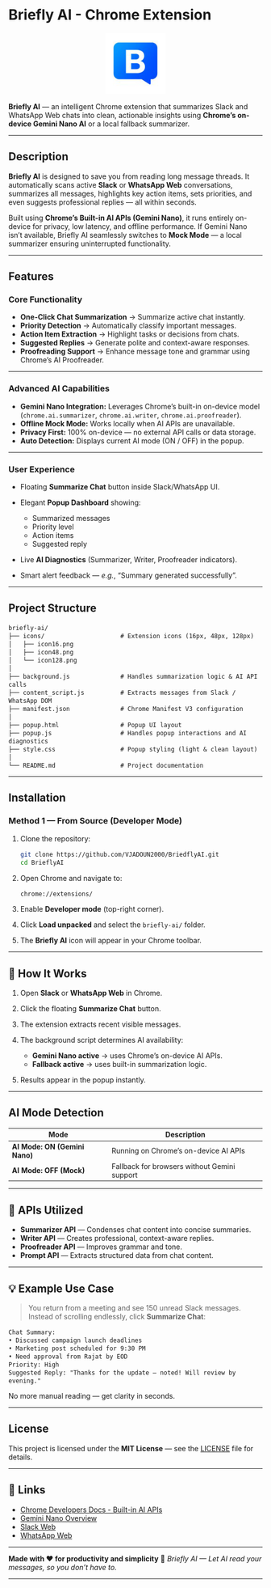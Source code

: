 # **Briefly AI - Chrome Extension**

<p align="center">
  <img src="icons/icon128.png" alt="Briefly AI Logo" width="120"/>
</p>

**Briefly AI** — an intelligent Chrome extension that summarizes Slack and WhatsApp Web chats into clean, actionable insights using **Chrome’s on-device Gemini Nano AI** or a local fallback summarizer.

---

## Description

**Briefly AI** is designed to save you from reading long message threads.
It automatically scans active **Slack** or **WhatsApp Web** conversations, summarizes all messages, highlights key action items, sets priorities, and even suggests professional replies — all within seconds.

Built using **Chrome’s Built-in AI APIs (Gemini Nano)**, it runs entirely on-device for privacy, low latency, and offline performance.
If Gemini Nano isn’t available, Briefly AI seamlessly switches to **Mock Mode** — a local summarizer ensuring uninterrupted functionality.

---

## Features

### Core Functionality

* **One-Click Chat Summarization** → Summarize active chat instantly.
* **Priority Detection** → Automatically classify important messages.
* **Action Item Extraction** → Highlight tasks or decisions from chats.
* **Suggested Replies** → Generate polite and context-aware responses.
* **Proofreading Support** → Enhance message tone and grammar using Chrome’s AI Proofreader.

---

### Advanced AI Capabilities

* **Gemini Nano Integration:** Leverages Chrome’s built-in on-device model (`chrome.ai.summarizer`, `chrome.ai.writer`, `chrome.ai.proofreader`).
* **Offline Mock Mode:** Works locally when AI APIs are unavailable.
* **Privacy First:** 100% on-device — no external API calls or data storage.
* **Auto Detection:** Displays current AI mode (ON / OFF) in the popup.

---

### User Experience

* Floating **Summarize Chat** button inside Slack/WhatsApp UI.
* Elegant **Popup Dashboard** showing:

  * Summarized messages
  * Priority level
  * Action items
  * Suggested reply
* Live **AI Diagnostics** (Summarizer, Writer, Proofreader indicators).
* Smart alert feedback — *e.g.*, “Summary generated successfully”.

---

## Project Structure

```
briefly-ai/
├── icons/                     # Extension icons (16px, 48px, 128px)
│   ├── icon16.png
│   ├── icon48.png
│   └── icon128.png
│
├── background.js              # Handles summarization logic & AI API calls
├── content_script.js          # Extracts messages from Slack / WhatsApp DOM
├── manifest.json              # Chrome Manifest V3 configuration
│
├── popup.html                 # Popup UI layout
├── popup.js                   # Handles popup interactions and AI diagnostics
├── style.css                  # Popup styling (light & clean layout)
│
└── README.md                  # Project documentation
```

---

## Installation

### Method 1 — From Source (Developer Mode)

1. Clone the repository:

   ```bash
   git clone https://github.com/VJADOUN2000/BriedflyAI.git
   cd BrieflyAI
   ```
2. Open Chrome and navigate to:

   ```
   chrome://extensions/
   ```
3. Enable **Developer mode** (top-right corner).
4. Click **Load unpacked** and select the `briefly-ai/` folder.
5. The **Briefly AI** icon will appear in your Chrome toolbar.

---

## 🧪 How It Works

1. Open **Slack** or **WhatsApp Web** in Chrome.
2. Click the floating **Summarize Chat** button.
3. The extension extracts recent visible messages.
4. The background script determines AI availability:

   * **Gemini Nano active** → uses Chrome’s on-device AI APIs.
   * **Fallback active** → uses built-in summarization logic.
5. Results appear in the popup instantly.

---

## AI Mode Detection

| Mode                             | Description                                  |
| -------------------------------- | -------------------------------------------- |
| **AI Mode: ON (Gemini Nano)** | Running on Chrome’s on-device AI APIs        |
| **AI Mode: OFF (Mock)**       | Fallback for browsers without Gemini support |

---

## 🤖 APIs Utilized

* **Summarizer API** — Condenses chat content into concise summaries.
* **Writer API** — Creates professional, context-aware replies.
* **Proofreader API** — Improves grammar and tone.
* **Prompt API** — Extracts structured data from chat content.

---

## 💡 Example Use Case

> You return from a meeting and see 150 unread Slack messages.
> Instead of scrolling endlessly, click **Summarize Chat**:

```
Chat Summary:
• Discussed campaign launch deadlines  
• Marketing post scheduled for 9:30 PM  
• Need approval from Rajat by EOD  
Priority: High  
Suggested Reply: "Thanks for the update — noted! Will review by evening."
```

No more manual reading — get clarity in seconds.

---

## License

This project is licensed under the **MIT License** — see the [LICENSE](LICENSE) file for details.

---

## 🔗 Links

* [Chrome Developers Docs - Built-in AI APIs](https://developer.chrome.com/docs/ai/)
* [Gemini Nano Overview](https://ai.google.dev/gemini)
* [Slack Web](https://slack.com/)
* [WhatsApp Web](https://web.whatsapp.com/)

---

**Made with ❤️ for productivity and simplicity**
💬 *Briefly AI — Let AI read your messages, so you don’t have to.*

---


